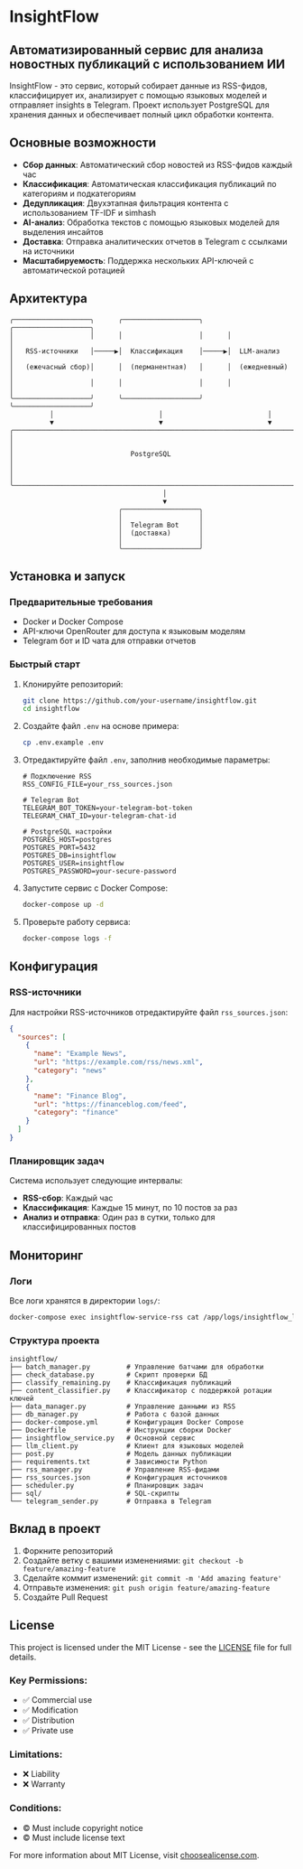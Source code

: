 # InsightFlow

## Автоматизированный сервис для анализа новостных публикаций с использованием ИИ

InsightFlow - это сервис, который собирает данные из RSS-фидов, классифицирует их, анализирует с помощью языковых моделей и отправляет insights в Telegram. Проект использует PostgreSQL для хранения данных и обеспечивает полный цикл обработки контента.

## Основные возможности

- **Сбор данных**: Автоматический сбор новостей из RSS-фидов каждый час
- **Классификация**: Автоматическая классификация публикаций по категориям и подкатегориям
- **Дедупликация**: Двухэтапная фильтрация контента с использованием TF-IDF и simhash
- **AI-анализ**: Обработка текстов с помощью языковых моделей для выделения инсайтов
- **Доставка**: Отправка аналитических отчетов в Telegram с ссылками на источники
- **Масштабируемость**: Поддержка нескольких API-ключей с автоматической ротацией

## Архитектура

```
╭───────────────────╮      ╭───────────────────╮      ╭───────────────────╮
│                   │      │                   │      │                   │
│   RSS-источники   │─────▶│  Классификация    │─────▶│  LLM-анализ      │
│   (ежечасный сбор)│      │  (перманентная)   │      │  (ежедневный)     │
│                   │      │                   │      │                   │
╰───────────────────╯      ╰───────────────────╯      ╰───────────────────╯
          │                          │                          │
          ▼                          ▼                          ▼
╭───────────────────────────────────────────────────────────────────────────╮
│                                                                           │
│                             PostgreSQL                                    │
│                                                                           │
╰───────────────────────────────────────────────────────────────────────────╯
                                      │
                                      ▼
                           ╭───────────────────╮
                           │                   │
                           │  Telegram Bot     │
                           │  (доставка)       │
                           │                   │
                           ╰───────────────────╯
```

## Установка и запуск

### Предварительные требования

- Docker и Docker Compose
- API-ключи OpenRouter для доступа к языковым моделям
- Telegram бот и ID чата для отправки отчетов

### Быстрый старт

1. Клонируйте репозиторий:
   ```bash
   git clone https://github.com/your-username/insightflow.git
   cd insightflow
   ```

2. Создайте файл `.env` на основе примера:
   ```bash
   cp .env.example .env
   ```

3. Отредактируйте файл `.env`, заполнив необходимые параметры:
   ```
   # Подключение RSS
   RSS_CONFIG_FILE=your_rss_sources.json
   
   # Telegram Bot
   TELEGRAM_BOT_TOKEN=your-telegram-bot-token
   TELEGRAM_CHAT_ID=your-telegram-chat-id
   
   # PostgreSQL настройки
   POSTGRES_HOST=postgres
   POSTGRES_PORT=5432
   POSTGRES_DB=insightflow
   POSTGRES_USER=insightflow
   POSTGRES_PASSWORD=your-secure-password
   ```

4. Запустите сервис с Docker Compose:
   ```bash
   docker-compose up -d
   ```

5. Проверьте работу сервиса:
   ```bash
   docker-compose logs -f
   ```

## Конфигурация

### RSS-источники

Для настройки RSS-источников отредактируйте файл `rss_sources.json`:

```json
{
  "sources": [
    {
      "name": "Example News",
      "url": "https://example.com/rss/news.xml",
      "category": "news"
    },
    {
      "name": "Finance Blog",
      "url": "https://financeblog.com/feed",
      "category": "finance"
    }
  ]
}
```

### Планировщик задач

Система использует следующие интервалы:
- **RSS-сбор**: Каждый час
- **Классификация**: Каждые 15 минут, по 10 постов за раз
- **Анализ и отправка**: Один раз в сутки, только для классифицированных постов

## Мониторинг

### Логи

Все логи хранятся в директории `logs/`:

```bash
docker-compose exec insightflow-service-rss cat /app/logs/insightflow_latest.log
```

### Структура проекта

```
insightflow/
├── batch_manager.py         # Управление батчами для обработки
├── check_database.py        # Скрипт проверки БД
├── classify_remaining.py    # Классификация публикаций
├── content_classifier.py    # Классификатор с поддержкой ротации ключей
├── data_manager.py          # Управление данными из RSS
├── db_manager.py            # Работа с базой данных
├── docker-compose.yml       # Конфигурация Docker Compose
├── Dockerfile               # Инструкции сборки Docker
├── insightflow_service.py   # Основной сервис
├── llm_client.py            # Клиент для языковых моделей
├── post.py                  # Модель данных публикации
├── requirements.txt         # Зависимости Python
├── rss_manager.py           # Управление RSS-фидами
├── rss_sources.json         # Конфигурация источников
├── scheduler.py             # Планировщик задач
├── sql/                     # SQL-скрипты
└── telegram_sender.py       # Отправка в Telegram
```

## Вклад в проект

1. Форкните репозиторий
2. Создайте ветку с вашими изменениями: `git checkout -b feature/amazing-feature`
3. Сделайте коммит изменений: `git commit -m 'Add amazing feature'`
4. Отправьте изменения: `git push origin feature/amazing-feature`
5. Создайте Pull Request

## License

This project is licensed under the MIT License - see the [LICENSE](LICENSE) file for full details.

### Key Permissions:
- ✅ Commercial use
- ✅ Modification
- ✅ Distribution
- ✅ Private use

### Limitations:
- ❌ Liability
- ❌ Warranty

### Conditions:
- © Must include copyright notice
- © Must include license text

For more information about MIT License, visit [choosealicense.com](https://choosealicense.com/licenses/mit/).
